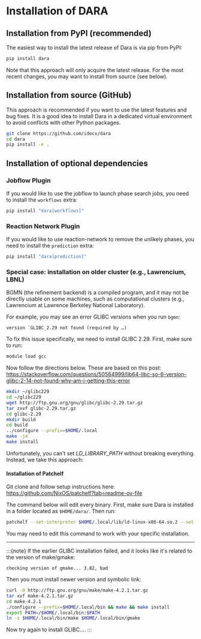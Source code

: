 # Installation of DARA

## Installation from PyPI (recommended)

The easiest way to install the latest release of Dara is via pip from PyPI:

```bash
pip install dara
```

Note that this approach will only acquire the latest release. For the most recent
changes, you may want to install from source (see below).

## Installation from source (GitHub)

This approach is recommended if you want to use the latest features and bug fixes. It is
a good idea to install Dara in a dedicated virtual environment to avoid conflicts with other
Python packages.

```bash
git clone https://github.com/idocx/dara
cd dara
pip install -e .
```

## Installation of optional dependencies

### Jobflow Plugin

If you would like to use the jobflow to launch phase search jobs,
you need to install the `workflows` extra:

```bash
pip install "dara[workflows]"
```

### Reaction Network Plugin

If you would like to use reaction-network to remove the unlikely phases,
you need to install the `prediction` extra:

```bash
pip install "dara[prediction]"
```

### Special case: installation on older cluster (e.g., Lawrencium, LBNL)

BGMN (the refinement backend) is a compiled program, and it may not be directly usable
on some machines, such as computational clusters (e.g., Lawrencium at Lawrence Berkeley
National Laboratory).

For example, you may see an error GLIBC versions when you run `bgmn`:

    version `GLIBC_2.29 not found (required by …)

To fix this issue specifically, we need to install GLIBC 2.29. First, make sure to run:

```bash
module load gcc
```

Now follow the directions below. These are based on this post:
<https://stackoverflow.com/questions/50564999/lib64-libc-so-6-version-glibc-2-14-not-found-why-am-i-getting-this-error>

```bash
mkdir ~/glibc229
cd ~/glibc229
wget http://ftp.gnu.org/gnu/glibc/glibc-2.29.tar.gz
tar zxvf glibc-2.29.tar.gz
cd glibc-2.29
mkdir build
cd build
../configure --prefix=$HOME/.local
make -j4
make install
```

Unfortunately, you can’t set *LD_LIBRARY_PATH* without breaking everything. Instead, we take this approach:

#### Installation of Patchelf

Git clone and follow setup instructions here: <https://github.com/NixOS/patchelf?tab=readme-ov-file>

The command below will edit every binary. First, make sure Dara is installed in a folder
located as `$HOME/dara/`. Then run:

```bash
patchelf --set-interpreter $HOME/.local/lib/ld-linux-x86-64.so.2 --set-rpath $HOME/.local/lib/ $HOME/dara/dara/src/dara/bgmn/BGMNwin/bgmn && patchelf --set-interpreter $HOME/.local/lib/ld-linux-x86-64.so.2 --set-rpath $HOME/.local/lib/ $HOME/dara/dara/src/dara/bgmn/BGMNwin/eflech && patchelf --set-interpreter $HOME/.local/lib/ld-linux-x86-64.so.2 --set-rpath $HOME/.local/lib/ $HOME/dara/dara/src/dara/bgmn/BGMNwin/geomet && patchelf --set-interpreter $HOME/.local/lib/ld-linux-x86-64.so.2 --set-rpath $HOME/.local/lib/ $HOME/dara/dara/src/dara/bgmn/BGMNwin/gertest && patchelf --set-interpreter $HOME/.local/lib/ld-linux-x86-64.so.2 --set-rpath $HOME/.local/lib/ $HOME/dara/dara/src/dara/bgmn/BGMNwin/index && patchelf --set-interpreter $HOME/.local/lib/ld-linux-x86-64.so.2 --set-rpath $HOME/.local/lib/ $HOME/dara/dara/src/dara/bgmn/BGMNwin/lamtest && patchelf --set-interpreter $HOME/.local/lib/ld-linux-x86-64.so.2 --set-rpath $HOME/.local/lib/ $HOME/dara/dara/src/dara/bgmn/BGMNwin/makegeq && patchelf --set-interpreter $HOME/.local/lib/ld-linux-x86-64.so.2 --set-rpath $HOME/.local/lib/ $HOME/dara/dara/src/dara/bgmn/BGMNwin/output && patchelf --set-interpreter $HOME/.local/lib/ld-linux-x86-64.so.2 --set-rpath $HOME/.local/lib/ $HOME/dara/dara/src/dara/bgmn/BGMNwin/plot1 && patchelf --set-interpreter $HOME/.local/lib/ld-linux-x86-64.so.2 --set-rpath $HOME/.local/lib/ $HOME/dara/dara/src/dara/bgmn/BGMNwin/spacegrp && patchelf --set-interpreter $HOME/.local/lib/ld-linux-x86-64.so.2 --set-rpath $HOME/.local/lib/ $HOME/dara/dara/src/dara/bgmn/BGMNwin/teil && patchelf --set-interpreter $HOME/.local/lib/ld-linux-x86-64.so.2 --set-rpath $HOME/.local/lib/ $HOME/dara/dara/src/dara/bgmn/BGMNwin/verzerr
```

You may need to edit this command to work with your specific installation.

---

:::{note}
If the earlier GLIBC installation failed, and it looks like it's related to the version of make/gmake:

    checking version of gmake... 3.82, bad

Then you must install newer version and symbolic link:

```bash
curl -O http://ftp.gnu.org/gnu/make/make-4.2.1.tar.gz
tar xvf make-4.2.1.tar.gz
cd make-4.2.1
./configure --prefix=$HOME/.local/bin && make && make install
export PATH=/$HOME/.local/bin:$PATH
ln -s $HOME/.local/bin/make $HOME/.local/bin/gmake
```

Now try again to install GLIBC….
:::
